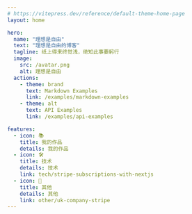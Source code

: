 ```yaml
---
# https://vitepress.dev/reference/default-theme-home-page
layout: home

hero:
  name: "理想是自由"
  text: "理想是自由的博客"
  tagline: 纸上得来终觉浅，绝知此事要躬行
  image:
    src: /avatar.png
    alt: 理想是自由
  actions:
    - theme: brand
      text: Markdown Examples
      link: /examples/markdown-examples
    - theme: alt
      text: API Examples
      link: /examples/api-examples

features:
  - icon: 📚
    title: 我的作品
    details: 我的作品
  - icon: 🛠️
    title: 技术
    details: 技术
    link: tech/stripe-subscriptions-with-nextjs
  - icon: 🌈
    title: 其他
    details: 其他
    link: other/uk-company-stripe
---
```

